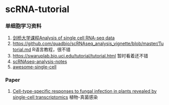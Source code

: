 # scRNA-tutorial

### 单细胞学习资料

1. [剑桥大学课程Analysis of single cell RNA-seq data](https://www.singlecellcourse.org/index.html)
2. https://github.com/quadbio/scRNAseq_analysis_vignette/blob/master/Tutorial.md R语言教程，很不错
3. https://swaruplab.bio.uci.edu/tutorial/tutorial.html 暂时看着还不错
4. [scRNAseq-analysis-notes](https://github.com/crazyhottommy/scRNAseq-analysis-notes)
5. [awesome-single-cell](https://github.com/seandavi/awesome-single-cell)

### Paper
1. [Cell-type-specific responses to fungal infection in plants revealed by single-cell transcriptomics](https://www.cell.com/cell-host-microbe/fulltext/S1931-3128(23)00344-X?_returnURL=https%3A%2F%2Flinkinghub.elsevier.com%2Fretrieve%2Fpii%2FS193131282300344X%3Fshowall%3Dtrue#) 植物-真菌感染




